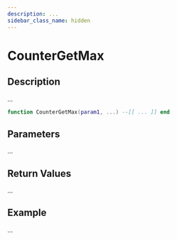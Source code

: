 ```yaml
---
description: ...
sidebar_class_name: hidden
---
```


# CounterGetMax

## Description

...

```lua
function CounterGetMax(param1, ...) --[[ ... ]] end
```

## Parameters

...

## Return Values

...

## Example

...

